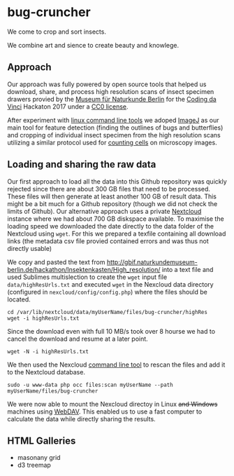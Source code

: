 # bug-cruncher

We come to crop and sort insects.

We combine art and sience to create beauty and knowlege.

## Approach

Our approach was fully powered by open source tools that helped us download, share, and process high resolution scans of insect specimen drawers provied by the [Museum für Naturkunde Berlin](https://www.naturkundemuseum.berlin) for the [Coding da Vinci](https://codingdavinci.de/daten/) Hackaton 2017 under a [CC0 license](https://wiki.creativecommons.org/wiki/CC0).

After experiment with [linux command line tools](https://stackoverflow.com/questions/23888287/split-image-into-parts) we adoped [ImageJ](https://imagej.net) as our main tool for feature detection (finding the outlines of bugs and butterflies) and cropping of individual insect specimen from the high resolution scans utilizing a similar protocol used for [counting cells](https://www.youtube.com/watch?v=D1qBaFwuF4E) on microscopy images.

## Loading and sharing the raw data

Our first approach to load all the data into this Github repository was quickly rejected since there are about 300 GB files that need to be processed. These files will then generate at least another 100 GB of result data. This might be a bit much for a Github repository (though we did not check the limits of Github). Our alternative approach uses a private [Nextcloud](https://nextcloud.com) instance where we had about 700 GB diskspace available. To maximise the loading speed we downloaded the date directly to the data folder of the Nextcloud using `wget`. For this we prepared a texfile containing all download links (the metadata csv file provied contained errors and was thus not directly usable)

We copy and pasted the text from http://gbif.naturkundemuseum-berlin.de/hackathon/Insektenkasten/High_resolution/ into a text file and used Sublimes multislection to create the `wget` input file `data/highResUrls.txt` and  executed `wget` in the Nexcloud data directory (configured in `nexcloud/config/config.php`) where the files should be located.

```
cd /var/lib/nextcloud/data/myUserName/files/bug-cruncher/highRes
wget -i highResUrls.txt
```

Since the download even with full 10 MB/s took over 8 hourse we had to cancel the download and resume at a later point.

```
wget -N -i highResUrls.txt
```

We then used the Nexcloud [command line tool](https://docs.nextcloud.com/server/9/admin_manual/configuration_server/occ_command.html#file-operations-label) to rescan the files and add it to the Nextcloud database.

```
sudo -u www-data php occ files:scan myUserName --path myUserName/files/bug-cruncher
```

We were now able to mount the Nexcloud directoy in Linux ~~and Windows~~ machines using [WebDAV](https://en.wikipedia.org/wiki/WebDAV). This enabled us to use a fast computer to calculate the data while directly sharing the results.

## HTML Galleries

- masonany grid
- d3 treemap